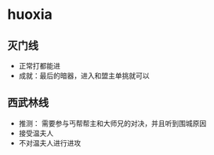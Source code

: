 # huoxia

## 灭门线
- 正常打都能进
- 成就：最后的暗器，进入和盟主单挑就可以

## 西武林线
- 推测： 需要参与丐帮帮主和大师兄的对决，并且听到围城原因
- 接受温夫人
- 不对温夫人进行进攻